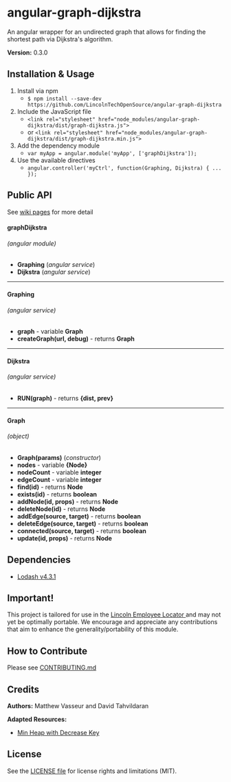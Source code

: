# angular-graph-dijkstra

An angular wrapper for an undirected graph that allows for finding the shortest
path via Dijkstra's algorithm.

**Version:** 0.3.0

## Installation & Usage

1. Install via npm
   * `$ npm install --save-dev https://github.com/LincolnTechOpenSource/angular-graph-dijkstra`
2. Include the JavaScript file
   * `<link rel="stylesheet" href="node_modules/angular-graph-dijkstra/dist/graph-dijkstra.js">`
   * or `<link rel="stylesheet" href="node_modules/angular-graph-dijkstra/dist/graph-dijkstra.min.js">`
3. Add the dependency module
   * `var myApp = angular.module('myApp', ['graphDijkstra']);`
4. Use the available directives
   * `angular.controller('myCtrl', function(Graphing, Dijkstra) { ... });`

## Public API

See [wiki pages]() for more detail

#### graphDijkstra
###### (angular module)
* **Graphing** (*angular service*)
* **Dijkstra** (*angular service*)

---

#### Graphing
###### (angular service)
* **graph** - variable **Graph**
* **createGraph(url, debug)** - returns **Graph**

---

#### Dijkstra
###### (angular service)
* **RUN(graph)** - returns **{dist, prev}**

---

#### Graph
###### (object)
* **Graph(params)** (*constructor*)
* **nodes** - variable **{Node}**
* **nodeCount** - variable **integer**
* **edgeCount** - variable **integer**
* **find(id)**  -  returns **Node**
* **exists(id)**  -  returns **boolean**
* **addNode(id, props)**  -  returns **Node**
* **deleteNode(id)**  -  returns **Node**
* **addEdge(source, target)**  -  returns **boolean**
* **deleteEdge(source, target)**  -  returns **boolean**
* **connected(source, target)**  -  returns **boolean**
* **update(id, props)** -             returns **Node**


## Dependencies

   * [Lodash v4.3.1](https://www.npmjs.com/package/lodash)

## Important!

This project is tailored for use in the [Lincoln Employee Locator ] and may not yet
be optimally portable. We encourage and appreciate any contributions that aim to
enhance the generality/portability of this module.

[Lincoln Employee Locator ]: https://github.com/LincolnTechOpenSource/lincoln-gps


## How to Contribute

Please see [CONTRIBUTING.md](CONTRIBUTING.md)


## Credits

**Authors:** Matthew Vasseur and David Tahvildaran

**Adapted Resources:**
   * [Min Heap with Decrease Key](https://github.com/rombdn/js-binaryheap-decreasekey)


## License

See the [LICENSE file](LICENSE) for license rights and limitations (MIT).
